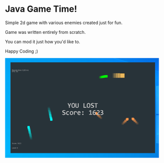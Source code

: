# Java Game Time!
Simple 2d game with various enemies created just for fun.

Game was written entirely from scratch. 

You can mod it just how you'd like to.

Happy Coding ;)

![Game screenshot](./docs/screenshot.png)


